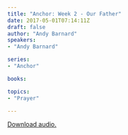 ```yaml
---
title: "Anchor: Week 2 - Our Father"
date: 2017-05-01T07:14:11Z
draft: false
author: "Andy Barnard"
speakers:
- "Andy Barnard"

series:
- "Anchor"

books:

topics:
- "Prayer"

---
```

[Download audio.](https://s3-eu-west-1.amazonaws.com/renownchurch/sermons/2017/04/2017-04-30_AnchorPt2-OurFather_LQ.mp3)